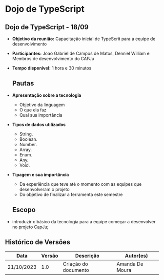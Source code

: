 # Dojo de TypeScript

## **Dojo de TypeScript - 18/09**

- **Objetivo da reunião:** Capacitação inicial de TypeScrit para a equipe de desenvolvimento
- **Participantes:** Joao Gabriel de Campos de Matos, Denniel William e Membros de desenvolvimento do CAPJu
- **Tempo disponível:** 1 hora e 30 minutos
    
    ## **Pautas**
    
- **Apresentação sobre a tecnologia**
    - Objetivo da linguagem
    - O que ela faz
    - Qual sua importância
- **Tipos de dados utilizados**
    - String.
    - Boolean.
    - Number.
    - Array.
    - Enum.
    - Any.
    - Void.
- **Tipagem e sua importância**
    - Da experiência que teve até o momento com as equipes que desenvolveram o projeto
    - Do objetivo de finalizar a ferramenta este semestre

    ## **Escopo**

- introduzir o básico da tecnologia para a equipe começar a desenvolver no projeto CapJu; 

## Histórico de Versões

| Data | Versão | Descrição | Autor(es) |
| ------------- | ------------- | ------------- | ------------- | 
| 21/10/2023 | 1.0 | Criação do documento | Amanda De Moura |